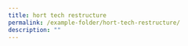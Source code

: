 ```yaml
---
title: hort tech restructure
permalink: /example-folder/hort-tech-restructure/
description: ""
---
```

